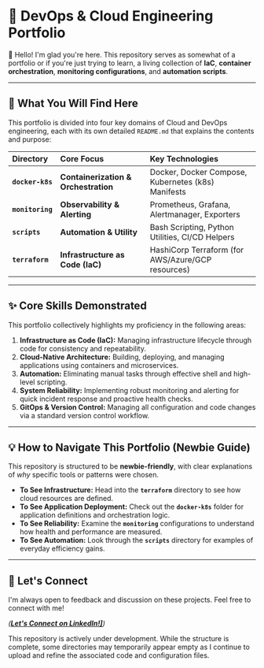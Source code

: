 # 🚀 DevOps & Cloud Engineering Portfolio

👋 Hello! I'm glad you're here. This repository serves as somewhat of a portfolio or if you're just trying to learn, a living collection of **IaC**, **container orchestration**, **monitoring configurations**, and **automation scripts**.

---

## 🎯 What You Will Find Here

This portfolio is divided into four key domains of Cloud and DevOps engineering, each with its own detailed `README.md` that explains the contents and purpose:

| Directory | Core Focus | Key Technologies |
| :--- | :--- | :--- |
| **`docker-k8s`** | **Containerization & Orchestration** | Docker, Docker Compose, Kubernetes (k8s) Manifests |
| **`monitoring`** | **Observability & Alerting** | Prometheus, Grafana, Alertmanager, Exporters |
| **`scripts`** | **Automation & Utility** | Bash Scripting, Python Utilities, CI/CD Helpers |
| **`terraform`** | **Infrastructure as Code (IaC)** | HashiCorp Terraform (for AWS/Azure/GCP resources) |

---

## ✨ Core Skills Demonstrated

This portfolio collectively highlights my proficiency in the following areas:

1.  **Infrastructure as Code (IaC):** Managing infrastructure lifecycle through code for consistency and repeatability.
2.  **Cloud-Native Architecture:** Building, deploying, and managing applications using containers and microservices.
3.  **Automation:** Eliminating manual tasks through effective shell and high-level scripting.
4.  **System Reliability:** Implementing robust monitoring and alerting for quick incident response and proactive health checks.
5.  **GitOps & Version Control:** Managing all configuration and code changes via a standard version control workflow.

---

## 💡 How to Navigate This Portfolio (Newbie Guide)

This repository is structured to be **newbie-friendly**, with clear explanations of *why* specific tools or patterns were chosen.

* **To See Infrastructure:** Head into the **`terraform`** directory to see how cloud resources are defined.
* **To See Application Deployment:** Check out the **`docker-k8s`** folder for application definitions and orchestration logic.
* **To See Reliability:** Examine the **`monitoring`** configurations to understand how health and performance are measured.
* **To See Automation:** Look through the **`scripts`** directory for examples of everyday efficiency gains.

---

## 🤝 Let's Connect

I'm always open to feedback and discussion on these projects. Feel free to connect with me!

*(**[Let's Connect on LinkedIn!\]](https://www.linkedin.com/in/aymenbowran/)**)*

This repository is actively under development. While the structure is complete, some directories may temporarily appear empty as I continue to upload and refine the associated code and configuration files.
